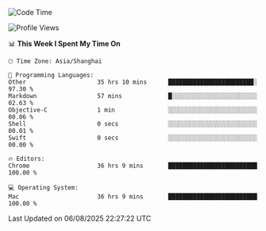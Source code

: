 <!--START_SECTION:waka-->
![Code Time](http://img.shields.io/badge/Code%20Time-4%2C308%20hrs%2027%20mins-blue)

![Profile Views](http://img.shields.io/badge/Profile%20Views-0-blue)

📊 **This Week I Spent My Time On** 

```text
🕑︎ Time Zone: Asia/Shanghai

💬 Programming Languages: 
Other                    35 hrs 10 mins      ████████████████████████░   97.30 % 
Markdown                 57 mins             █░░░░░░░░░░░░░░░░░░░░░░░░   02.63 % 
Objective-C              1 min               ░░░░░░░░░░░░░░░░░░░░░░░░░   00.06 % 
Shell                    0 secs              ░░░░░░░░░░░░░░░░░░░░░░░░░   00.01 % 
Swift                    0 secs              ░░░░░░░░░░░░░░░░░░░░░░░░░   00.00 % 

🔥 Editors: 
Chrome                   36 hrs 9 mins       █████████████████████████   100.00 % 

💻 Operating System: 
Mac                      36 hrs 9 mins       █████████████████████████   100.00 % 
```


 Last Updated on 06/08/2025 22:27:22 UTC
<!--END_SECTION:waka-->